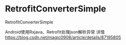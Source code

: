 # RetrofitConverterSimple
RetrofitConverterSimple

Android使用Rxjava、Retrofit处理json解析异常
详情 https://blog.csdn.net/magic0908/article/details/87195805
